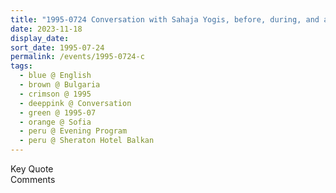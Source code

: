 ```yaml
---
title: "1995-0724 Conversation with Sahaja Yogis, before, during, and after the Evening Program, Sheraton Sofia Hotel Balkan, 5, pl. Sveta Nedelya Square, Sofia, Bulgaria"
date: 2023-11-18
display_date: 
sort_date: 1995-07-24
permalink: /events/1995-0724-c
tags:
  - blue @ English
  - brown @ Bulgaria
  - crimson @ 1995
  - deeppink @ Conversation
  - green @ 1995-07
  - orange @ Sofia
  - peru @ Evening Program
  - peru @ Sheraton Hotel Balkan
---
```


<wave-list>
  <list-title color="green" width="75">Key Quote</list-title>
  <list-item color="BlanchedAlmond"  width="200"></list-item>
  <list-item color="Lavender"></list-item>
  <list-item color="BlanchedAlmond"></list-item>
</wave-list>

<br>

<wave-list>
  <list-title color="green" width="75">Comments</list-title>
  <list-item color="BlanchedAlmond"  width="200"></list-item>
  <list-item color="Lavender"></list-item>
  <list-item color="BlanchedAlmond"></list-item>
</wave-list>
